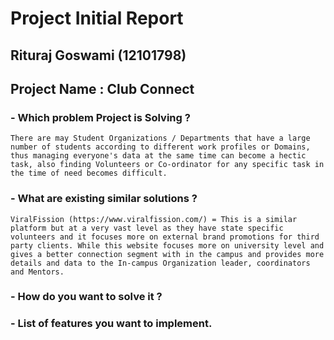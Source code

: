 # Project Initial Report

## Rituraj Goswami (12101798)

## Project Name : Club Connect

###  - Which problem Project is Solving ?
    There are may Student Organizations / Departments that have a large number of students according to different work profiles or Domains, thus managing everyone's data at the same time can become a hectic task, also finding Volunteers or Co-ordinator for any specific task in the time of need becomes difficult. 

### - What are existing similar solutions ?
    ViralFission (https://www.viralfission.com/) = This is a similar platform but at a very vast level as they have state specific volunteers and it focuses more on external brand promotions for third party clients. While this website focuses more on university level and gives a better connection segment with in the campus and provides more details and data to the In-campus Organization leader, coordinators and Mentors.


### - How do you want to solve it ?
    



### - List of features you want to implement.
